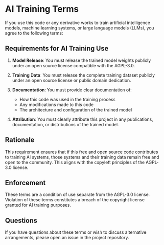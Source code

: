# AI Training Terms

If you use this code or any derivative works to train artificial intelligence models,
machine learning systems, or large language models (LLMs), you agree to the following terms:

## Requirements for AI Training Use

1. **Model Release**: You must release the trained model weights publicly under an
   open source license compatible with the AGPL-3.0.

2. **Training Data**: You must release the complete training dataset publicly under
   an open source license or public domain dedication.

3. **Documentation**: You must provide clear documentation of:
   - How this code was used in the training process
   - Any modifications made to this code
   - The architecture and configuration of the trained model

4. **Attribution**: You must clearly attribute this project in any publications,
   documentation, or distributions of the trained model.

## Rationale

This requirement ensures that if this free and open source code contributes to
training AI systems, those systems and their training data remain free and open
to the community. This aligns with the copyleft principles of the AGPL-3.0 license.

## Enforcement

These terms are a condition of use separate from the AGPL-3.0 license. Violation
of these terms constitutes a breach of the copyright license granted for AI training
purposes.

## Questions

If you have questions about these terms or wish to discuss alternative arrangements,
please open an issue in the project repository.

